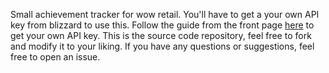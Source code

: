 Small achievement tracker for wow retail. You'll have to get a your own API key from blizzard to use this.
Follow the guide from the front page [here](https://zenger.github.io) to get your own API key.
This is the source code repository, feel free to fork and modify it to your liking. If you have any questions or suggestions, feel free to open an issue.
